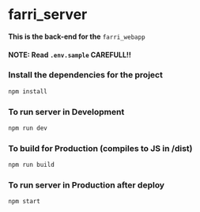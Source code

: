 # farri_server

**This is the back-end for the** `farri_webapp`

#### **NOTE: Read `.env.sample` CAREFULL!!** 


### Install the dependencies for the project
```bash
npm install 
```

### To run server in Development
```bash
npm run dev
```

### To build for Production (compiles to JS in /dist) 
```bash
npm run build 
```

### To run server in Production after deploy 
```bash
npm start 
```